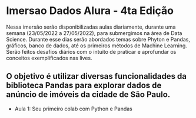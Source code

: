 # Imersao Dados Alura - 4ta Edição
Nessa imersão serão disponibilizadas aulas diariamente, durante uma semana (23/05/2022 a 27/05/2022), para submergimos na área de Data Science. 
Durante esse dias serão abordados temas sobre Phyton e Pandas, gráficos, banco de dados, até os primeiros métodos de Machine Learning. 
Serão feitos desafios diários com o intuito de praticar e aprofundar os conceitos exemplificados nas lives.

O objetivo é utilizar diversas funcionalidades da biblioteca Pandas para explorar dados de anúncio de imóveis da cidade de São Paulo. 
---

<p>
  <ul>
    <li> Aula 1: Seu primeiro colab com Python e Pandas </li>
  </ul>
</p>
